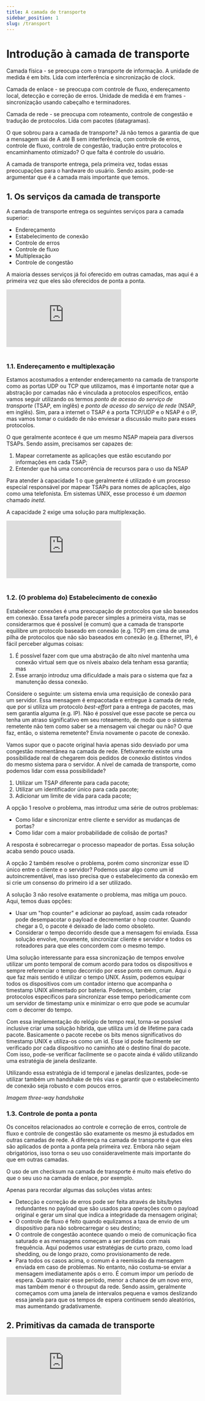```yaml
---
title: A camada de transporte
sidebar_position: 1
slug: /transport
---
```


# Introdução à camada de transporte

Camada física - se preocupa com o transporte de informação. A unidade de medida
é em bits. Lida com interferência e sincronização de clock.

Camada de enlace - se preocupa com controle de fluxo, endereçamento local,
detecção e correção de erros. Unidade de medida é em frames - sincronização
usando cabeçalho e terminadores.

Camada de rede - se preocupa com roteamento, controle de congestão e tradução
de protocolos. Lida com pacotes (datagramas).

O que sobrou para a camada de transporte? Já não temos a garantia de que a
mensagem sai de A até B sem interferência, com controle de erros, controle de
fluxo, controle de congestão, tradução entre protocolos e encaminhamento
otimizado? O que falta é controle do usuário.

A camada de transporte entrega, pela primeira vez, todas essas preocupações
para o hardware do usuário. Sendo assim, pode-se argumentar que é a camada mais
importante que temos.

## 1. Os serviços da camada de transporte

A camada de transporte entrega os seguintes serviços para a camada superior:

* Endereçamento
* Estabelecimento de conexão
* Controle de erros
* Controle de fluxo
* Multiplexação
* Controle de congestão

A maioria desses serviços já foi oferecido em outras camadas, mas aqui é a
primeira vez que eles são oferecidos de ponta a ponta.

<div style={{ textAlign: 'center' }}>
    <iframe 
        style={{
            display: 'block',
            margin: 'auto',
            width: '100%',
            height: '50vh',
        }}
        src="https://www.youtube.com/embed/lAvhH0XJLNE" 
        frameborder="0" 
        allowFullScreen>
    </iframe>
</div>
<br/>

### 1.1. Endereçamento e multiplexação

Estamos acostumados a entender endereçamento na camada de transporte como as
portas UDP ou TCP que utilizamos, mas é importante notar que a abstração por
camadas não é vinculada a protocolos específicos, então vamos seguir utilizando
os termos *ponto de acesso do serviço de transporte* (TSAP, em inglês) e *ponto
de acesso do serviço de rede* (NSAP, em inglês). Sim, para a internet o TSAP é
a porta TCP/UDP e o NSAP é o IP, mas vamos tomar o cuidado de não enviesar a
discussão muito para esses protocolos.

O que geralmente acontece é que um mesmo NSAP mapeia para diversos TSAPs. Sendo
assim, precisamos ser capazes de:

1. Mapear corretamente as aplicações que estão escutando por informações em
   cada TSAP;
2. Entender que há uma concorrência de recursos para o uso da NSAP 

Para atender à capacidade 1 o que geralmente é utilizado é um processo especial
responsável por mapear TSAPs para nomes de aplicações, algo como uma
telefonista. Em sistemas UNIX, esse processo é um *daemon* chamado *inetd*.

A capacidade 2 exige uma solução para multiplexação.

<div style={{ textAlign: 'center' }}>
    <iframe 
        style={{
            display: 'block',
            margin: 'auto',
            width: '100%',
            height: '50vh',
        }}
        src="https://www.youtube.com/embed/CekW6ipRrGA" 
        frameborder="0" 
        allowFullScreen>
    </iframe>
</div>
<br/>

### 1.2. (O problema do) Estabelecimento de conexão

Estabelecer conexões é uma preocupação de protocolos que são baseados em
conexão. Essa tarefa pode parecer simples a primeira vista, mas se
considerarmos que é possível (e comum) que a camada de transporte equilibre um
protocolo baseado em conexão (e.g. TCP) em cima de uma pilha de protocolos que
não são baseados em conexão (e.g. Ethernet, IP), é fácil perceber algumas
coisas:

1. É possível fazer com que uma abstração de alto nível mantenha uma conexão
   virtual sem que os níveis abaixo dela tenham essa garantia; mas
2. Esse arranjo introduz uma dificuldade a mais para o sistema que faz a
   manutenção dessa conexão.

Considere o seguinte: um sistema envia uma requisição de conexão para um
servidor. Essa mensagem é empacotada e entregue à camada de rede, que por si
utiliza um protocolo *best-effort* para a entrega de pacotes, mas sem garantia
alguma (e.g. IP). Não é possível que esse pacote se perca ou tenha um atraso
significativo em seu roteamento, de modo que o sistema remetente não tem como
saber se a mensagem vai chegar ou não? O que faz, então, o sistema remetente?
Envia novamente o pacote de conexão.

Vamos supor que o pacote original havia apenas sido desviado por uma congestão
momentânea na camada de rede. Efetivamente existe uma possibilidade real de
chegarem dois pedidos de conexão distintos vindos do mesmo sistema para o
servidor. A nível de camada de transporte, como podemos lidar com essa
possibilidade?

1. Utilizar um TSAP diferente para cada pacote;
2. Utilizar um identificador único para cada pacote;
3. Adicionar um limite de vida para cada pacote;

A opção 1 resolve o problema, mas introduz uma série de outros problemas:
* Como lidar e sincronizar entre cliente e servidor as mudanças de portas?
* Como lidar com a maior probabilidade de colisão de portas?

A resposta é sobrecarregar o processo mapeador de portas. Essa solução acaba
sendo pouco usada.

A opção 2 também resolve o problema, porém como sincronizar esse ID único entre
o cliente e o servidor? Podemos usar algo como um id autoincrementável, mas
isso precisa que o estabelecimento da conexão em si crie um consenso do
primeiro id a ser utilizado.

A solução 3 não resolve exatamente o problema, mas mitiga um pouco. Aqui, temos
duas opções:

* Usar um "hop counter" e adicionar ao payload, assim cada roteador pode
  desempacotar o payload e decrementar o hop counter. Quando chegar a 0, o
  pacote é deixado de lado como obsoleto.
* Considerar o tempo decorrido desde que a mensagem foi enviada. Essa solução
  envolve, novamente, sincronizar cliente e servidor e todos os roteadores para
  que eles concordem com o mesmo tempo.

Uma solução interessante para essa sincronização de tempos envolve utilizar um
ponto temporal de comum acordo para todos os dispositivos e sempre referenciar
o tempo decorrido por esse ponto em comum. Aqui o que faz mais sentido é
utilizar o tempo UNIX. Assim, podemos equipar todos os dispositivos com um
contador interno que acompanha o timestamp UNIX alimentado por bateria.
Podemos, também, criar protocolos específicos para sincronizar esse tempo
periodicamente com um servidor de timestamp unix e minimizar o erro que pode se
acumular com o decorrer do tempo.

Com essa implementação do relógio de tempo real, torna-se possível inclusive
criar uma solução híbrida, que utiliza um id de lifetime para cada pacote.
Basicamente o pacote recebe os bits menos significativos do timestamp UNIX e
utiliza-os como um id. Esse id pode facilmente ser verificado por cada
dispositivo no caminho até o destino final do pacote. Com isso, pode-se
verificar facilmente se o pacote ainda é válido utilizando uma estratégia de
janela deslizante.

Utilizando essa estratégia de id temporal e janelas deslizantes, pode-se
utilizar também um handshake de três vias e garantir que o estabelecimento de
conexão seja robusto e com poucos erros.

*Imagem three-way handshake*

### 1.3. Controle de ponta a ponta

Os conceitos relacionados ao controle e correção de erros, controle de fluxo e
controle de congestão são exatamente os mesmo já estudados em outras camadas de
rede. A diferença na camada de transporte é que eles são aplicados de ponta a
ponta pela primeira vez. Embora não sejam obrigatórios, isso torna o seu uso
consideravelmente mais importante do que em outras camadas.

O uso de um checksum na camada de transporte é muito mais efetivo do que o seu
uso na camada de enlace, por exemplo.

Apenas para recordar algumas das soluções vistas antes:

* Detecção e correção de erros pode ser feita através de bits/bytes redundantes
  no payload que são usados para operações com o payload original e gerar um
  sinal que indica a integridade da mensagem original;
* O controle de fluxo é feito quando equlizamos a taxa de envio de um
  dispositivo para não sobrecarregar o seu destino;
* O controle de congestão acontece quando o meio de comunicação fica saturado e
  as mensagens começam a ser perdidas com mais frequência. Aqui podemos usar
  estratégias de curto prazo, como load shedding, ou de longo prazo, como
  provisionamento de rede.
* Para todos os casos acima, o comum é a reemissão da mensagem enviada em caso
  de problemas. No entanto, não costuma-se enviar a mensagem imediatamente após
  o erro. É comum impor um período de espera. Quanto maior esse período, menor
  a chance de um novo erro, mas também menor é o throuput da rede. Sendo assim,
  geralmente começamos com uma janela de intervalos pequena e vamos deslizando
  essa janela para que os tempos de espera continuem sendo aleatórios, mas
  aumentando gradativamente.

## 2. Primitivas da camada de transporte

<div style={{ textAlign: 'center' }}>
    <iframe 
        style={{
            display: 'block',
            margin: 'auto',
            width: '100%',
            height: '50vh',
        }}
        src="https://www.youtube.com/embed/_iHMMo7SDfQ" 
        frameborder="0" 
        allowFullScreen>
    </iframe>
</div>
<br/>

